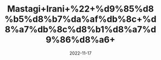 ---
title: 'Mastagi+Irani+%22+%d9%85%d8%b5%d8%b7%da%af%db%8c+%d8%a7%db%8c%d8%b1%d8%a7%d9%86%d8%a6+'
date: '2022-11-17' 
metatag: '' 
inventory: '0' 
draft: false 
# meta description 
shortDescripton: 'Mastic+Gum+Iran+%22+It+has+various+kinds+of+pharmacological+activities+which+have+scientifically+proved+such+as++anti-bacterial%2c+antimicrobial%2c+antioxidant%2c+antifungal%2c+and+anticancer.'
description: 'Natural+Gums+%d9%82%d8%af%d8%b1%d8%aa%db%8c+%da%af%d9%88%d9%86%d8%af'
longdescription: ''
tags: ''
brand: ''
subCategory: ''
sellCount: '0'
featured: True
# product Price
price: '400.0'
# Product Short Description
shortDescription: 'Mastic+Gum+Iran+%22+It+has+various+kinds+of+pharmacological+activities+which+have+scientifically+proved+such+as++anti-bacterial%2c+antimicrobial%2c+antioxidant%2c+antifungal%2c+and+anticancer.'
productID: '4B149EEA-643B-ED11-996A-005056B3A416'
type: 'products'
category: 'Natural+Gums+%d9%82%d8%af%d8%b1%d8%aa%db%8c+%da%af%d9%88%d9%86%d8%af' 
thumnailproduct: 'https://eraconnect.blob.core.windows.net/product-images/aminsaddiquidawakhana/978b4722-8880-4199-ae5f-e81e2c6e631b.webp' 
images:
  - image: 'https://eraconnect.blob.core.windows.net/product-images/aminsaddiquidawakhana/978b4722-8880-4199-ae5f-e81e2c6e631b.webp'  
Variants:
---